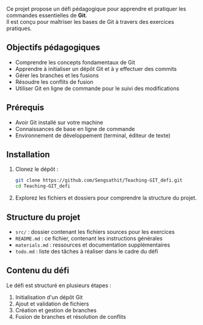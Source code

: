 Ce projet propose un défi pédagogique pour apprendre et pratiquer les commandes essentielles de **Git**.  
Il est conçu pour maîtriser les bases de Git à travers des exercices pratiques.

## Objectifs pédagogiques

- Comprendre les concepts fondamentaux de Git  
- Apprendre à initialiser un dépôt Git et à y effectuer des commits  
- Gérer les branches et les fusions  
- Résoudre les conflits de fusion  
- Utiliser Git en ligne de commande pour le suivi des modifications  

## Prérequis

- Avoir Git installé sur votre machine  
- Connaissances de base en ligne de commande  
- Environnement de développement (terminal, éditeur de texte)  

## Installation

1. Clonez le dépôt :

   ```bash
   git clone https://github.com/Sengsathit/Teaching-GIT_defi.git
   cd Teaching-GIT_defi
   ```

2. Explorez les fichiers et dossiers pour comprendre la structure du projet.

## Structure du projet

- `src/` : dossier contenant les fichiers sources pour les exercices  
- `README.md` : ce fichier, contenant les instructions générales  
- `materials.md` : ressources et documentation supplémentaires  
- `todo.md` : liste des tâches à réaliser dans le cadre du défi  

## Contenu du défi

Le défi est structuré en plusieurs étapes :

1. Initialisation d'un dépôt Git  
2. Ajout et validation de fichiers  
3. Création et gestion de branches  
4. Fusion de branches et résolution de conflits  